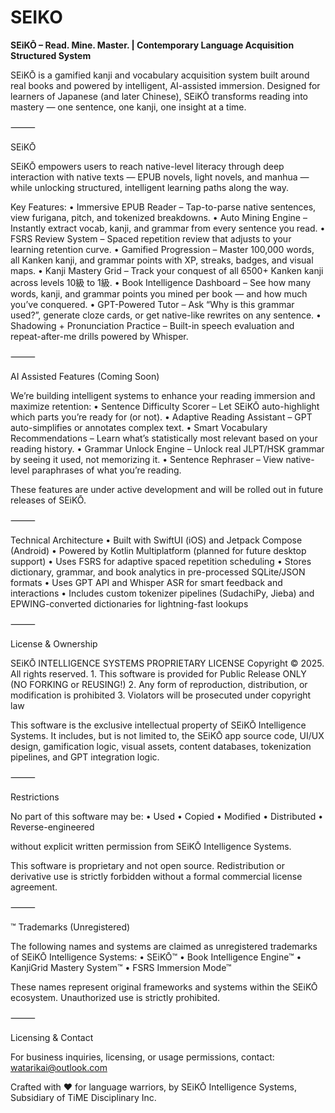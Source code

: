 # SEIKO

**SEiKŌ – Read. Mine. Master.
| Contemporary Language Acquisition Structured System**

SEiKŌ is a gamified kanji and vocabulary acquisition system built around real books and powered by intelligent, AI-assisted immersion. Designed for learners of Japanese (and later Chinese), SEiKŌ transforms reading into mastery — one sentence, one kanji, one insight at a time.

⸻

SEiKŌ

SEiKŌ empowers users to reach native-level literacy through deep interaction with native texts — EPUB novels, light novels, and manhua — while unlocking structured, intelligent learning paths along the way.

Key Features:
    •    Immersive EPUB Reader – Tap-to-parse native sentences, view furigana, pitch, and tokenized breakdowns.
    •    Auto Mining Engine – Instantly extract vocab, kanji, and grammar from every sentence you read.
    •    FSRS Review System – Spaced repetition review that adjusts to your learning retention curve.
    •    Gamified Progression – Master 100,000 words, all Kanken kanji, and grammar points with XP, streaks, badges, and visual maps.
    •    Kanji Mastery Grid – Track your conquest of all 6500+ Kanken kanji across levels 10級 to 1級.
    •    Book Intelligence Dashboard – See how many words, kanji, and grammar points you mined per book — and how much you’ve conquered.
    •    GPT-Powered Tutor – Ask “Why is this grammar used?”, generate cloze cards, or get native-like rewrites on any sentence.
    •    Shadowing + Pronunciation Practice – Built-in speech evaluation and repeat-after-me drills powered by Whisper.

⸻

AI Assisted Features (Coming Soon)

We’re building intelligent systems to enhance your reading immersion and maximize retention:
    •    Sentence Difficulty Scorer – Let SEiKŌ auto-highlight which parts you’re ready for (or not).
    •    Adaptive Reading Assistant – GPT auto-simplifies or annotates complex text.
    •    Smart Vocabulary Recommendations – Learn what’s statistically most relevant based on your reading history.
    •    Grammar Unlock Engine – Unlock real JLPT/HSK grammar by seeing it used, not memorizing it.
    •    Sentence Rephraser – View native-level paraphrases of what you’re reading.

These features are under active development and will be rolled out in future releases of SEiKŌ.

⸻

Technical Architecture
    •    Built with SwiftUI (iOS) and Jetpack Compose (Android)
    •    Powered by Kotlin Multiplatform (planned for future desktop support)
    •    Uses FSRS for adaptive spaced repetition scheduling
    •    Stores dictionary, grammar, and book analytics in pre-processed SQLite/JSON formats
    •    Uses GPT API and Whisper ASR for smart feedback and interactions
    •    Includes custom tokenizer pipelines (SudachiPy, Jieba) and EPWING-converted dictionaries for lightning-fast lookups

⸻

License & Ownership

SEiKŌ INTELLIGENCE SYSTEMS PROPRIETARY LICENSE
Copyright © 2025. All rights reserved.
    1.    This software is provided for Public Release ONLY (NO FORKING or REUSING!)
    2.    Any form of reproduction, distribution, or modification is prohibited
    3.    Violators will be prosecuted under copyright law

This software is the exclusive intellectual property of SEiKŌ Intelligence Systems. It includes, but is not limited to, the SEiKŌ app source code, UI/UX design, gamification logic, visual assets, content databases, tokenization pipelines, and GPT integration logic.

⸻

Restrictions

No part of this software may be:
    •    Used
    •    Copied
    •    Modified
    •    Distributed
    •    Reverse-engineered

without explicit written permission from SEiKŌ Intelligence Systems.

This software is proprietary and not open source. Redistribution or derivative use is strictly forbidden without a formal commercial license agreement.

⸻

™ Trademarks (Unregistered)

The following names and systems are claimed as unregistered trademarks of SEiKŌ Intelligence Systems:
    •    SEiKŌ™
    •    Book Intelligence Engine™
    •    KanjiGrid Mastery System™
    •    FSRS Immersion Mode™

These names represent original frameworks and systems within the SEiKŌ ecosystem. Unauthorized use is strictly prohibited.

⸻

Licensing & Contact

For business inquiries, licensing, or usage permissions, contact:
watarikai@outlook.com

Crafted with ❤️ for language warriors, by SEiKŌ Intelligence Systems, Subsidiary of TiME Disciplinary Inc.
